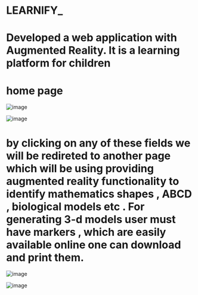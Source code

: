 # LEARNIFY_


# Developed a web application with Augmented Reality. It is a learning platform for children

# home page 

![image](https://user-images.githubusercontent.com/72779637/188942188-4d3da08a-a16d-40e5-8003-34da29b2ae9f.png)

![image](https://user-images.githubusercontent.com/72779637/188942063-1cead173-974e-4ba9-839f-5dc4b9acf932.png)


# by clicking on any of these fields we will be redireted to another page which will be using providing augmented reality functionality to identify mathematics shapes , ABCD , biological models etc . For generating 3-d models user must have markers , which are easily available online  one can download and print them.  

![image](https://user-images.githubusercontent.com/72779637/188942561-62dab851-acc2-48cb-b562-4616140719f3.png)


![image](https://user-images.githubusercontent.com/72779637/188942601-7509db00-882d-43a7-bb98-32c52feb34b9.png)
